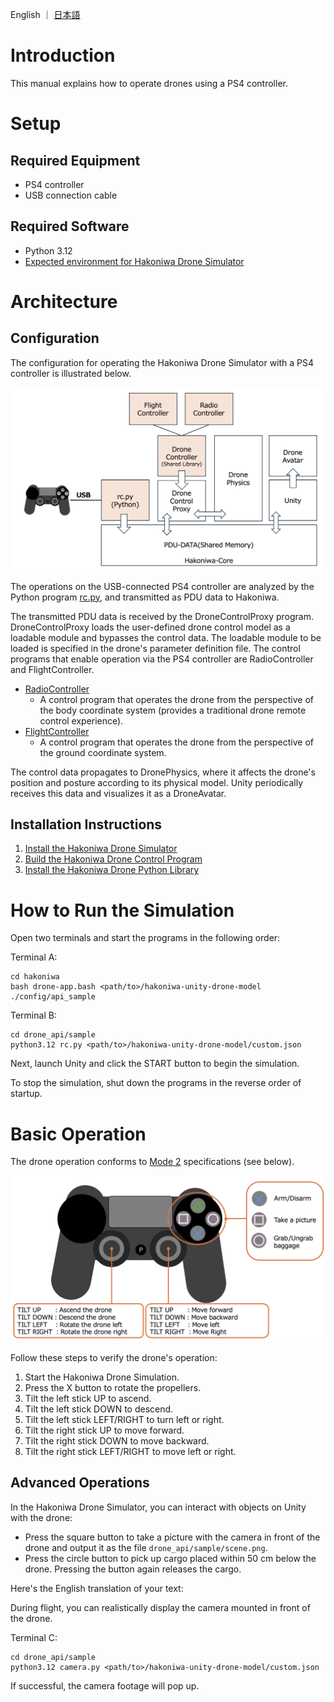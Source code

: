 English ｜ [日本語](README-ja.md)

# Introduction
This manual explains how to operate drones using a PS4 controller.

# Setup

## Required Equipment

* PS4 controller
* USB connection cable

## Required Software

* Python 3.12
* [Expected environment for Hakoniwa Drone Simulator](https://github.com/toppers/hakoniwa-px4sim/blob/main/README.md)

# Architecture

## Configuration

The configuration for operating the Hakoniwa Drone Simulator with a PS4 controller is illustrated below.

![Architecture](image_ps4_archtecture.png)

The operations on the USB-connected PS4 controller are analyzed by the Python program [rc.py](https://github.com/toppers/hakoniwa-px4sim/blob/main/drone_api/sample/rc.py), and transmitted as PDU data to Hakoniwa.

The transmitted PDU data is received by the DroneControlProxy program. DroneControlProxy loads the user-defined drone control model as a loadable module and bypasses the control data. The loadable module to be loaded is specified in the drone's parameter definition file. The control programs that enable operation via the PS4 controller are RadioController and FlightController.

* [RadioController](https://github.com/toppers/hakoniwa-px4sim/tree/main/drone_control/workspace/RadioController)
  * A control program that operates the drone from the perspective of the body coordinate system (provides a traditional drone remote control experience).
* [FlightController](https://github.com/toppers/hakoniwa-px4sim/tree/main/drone_control/workspace/FlightController)
  * A control program that operates the drone from the perspective of the ground coordinate system.

The control data propagates to DronePhysics, where it affects the drone's position and posture according to its physical model. Unity periodically receives this data and visualizes it as a DroneAvatar.

## Installation Instructions

1. [Install the Hakoniwa Drone Simulator](https://github.com/toppers/hakoniwa-px4sim/blob/main/hakoniwa/README.md)
2. [Build the Hakoniwa Drone Control Program](https://github.com/toppers/hakoniwa-px4sim/blob/main/drone_control/README.md)
3. [Install the Hakoniwa Drone Python Library](https://github.com/toppers/hakoniwa-px4sim/blob/main/drone_api/README.md)

# How to Run the Simulation

Open two terminals and start the programs in the following order:

Terminal A:
```
cd hakoniwa
bash drone-app.bash <path/to>/hakoniwa-unity-drone-model ./config/api_sample
```


Terminal B:
```
cd drone_api/sample
python3.12 rc.py <path/to>/hakoniwa-unity-drone-model/custom.json
```


Next, launch Unity and click the START button to begin the simulation.

To stop the simulation, shut down the programs in the reverse order of startup.

# Basic Operation

The drone operation conforms to [Mode 2](https://atcl-dsj.com/useful/2264/#:~:text=%E3%83%BB%E3%83%A2%E3%83%BC%E3%83%89%EF%BC%92%E3%81%AE%E6%93%8D%E4%BD%9C%E6%96%B9%E6%B3%95&text=%E3%83%A2%E3%83%BC%E3%83%89%EF%BC%92%E3%81%AE%E6%93%8D%E4%BD%9C%E6%96%B9%E6%B3%95%E3%81%A8%E3%81%97%E3%81%A6%E3%81%AF%E3%80%81%E3%83%A2%E3%83%BC%E3%83%89%EF%BC%91%E3%81%A8,%E3%82%92%E8%A1%8C%E3%81%A3%E3%81%A6%E3%81%84%E3%81%8D%E3%81%BE%E3%81%99%E3%80%82) specifications (see below).

![PS4 Controller](image_ps4.png)

Follow these steps to verify the drone's operation:

1. Start the Hakoniwa Drone Simulation.
2. Press the X button to rotate the propellers.
3. Tilt the left stick UP to ascend.
4. Tilt the left stick DOWN to descend.
5. Tilt the left stick LEFT/RIGHT to turn left or right.
6. Tilt the right stick UP to move forward.
7. Tilt the right stick DOWN to move backward.
8. Tilt the right stick LEFT/RIGHT to move left or right.

## Advanced Operations

In the Hakoniwa Drone Simulator, you can interact with objects on Unity with the drone:

* Press the square button to take a picture with the camera in front of the drone and output it as the file `drone_api/sample/scene.png`.
* Press the circle button to pick up cargo placed within 50 cm below the drone. Pressing the button again releases the cargo.


Here's the English translation of your text:

During flight, you can realistically display the camera mounted in front of the drone.

Terminal C:
```
cd drone_api/sample
python3.12 camera.py <path/to>/hakoniwa-unity-drone-model/custom.json
```

If successful, the camera footage will pop up.